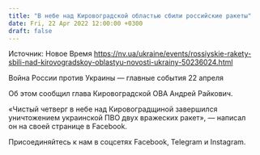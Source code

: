 ```yaml
---
title: "В небе над Кировоградской областью сбили российские ракеты"
date: Fri, 22 Apr 2022 12:00:00 +0300
draft: false
---
```

Источник: Новое Время https://nv.ua/ukraine/events/rossiyskie-rakety-sbili-nad-kirovogradskoy-oblastyu-novosti-ukrainy-50236024.html


 Война России против Украины — главные события 22 апреля

Об этом сообщил глава Кировоградской ОВА Андрей Райкович.

«Чистый четверг в небе над Кировоградщиной завершился уничтожением украинской ПВО двух вражеских ракет», — написал он на своей странице в Facebook.

Присоединяйтесь к нам в соцсетях Facebook, Telegram и Instagram.
